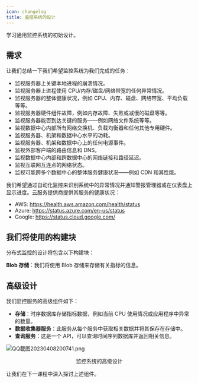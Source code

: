 ```yaml
---
icon: changelog
title: 监控系统的设计
---
```


学习通用监控系统的初始设计。

## 需求
让我们总结一下我们希望监控系统为我们完成的任务：

- 监视服务器上关键本地进程的崩溃情况。
- 监视服务器上进程使用 CPU/内存/磁盘/网络带宽的任何异常情况。
- 监视服务器的整体健康状况，例如 CPU、内存、磁盘、网络带宽、平均负载等等。
- 监视服务器硬件组件故障，例如内存故障、失败或减慢的磁盘等等。
- 监视服务器能否到达关键的服务——例如网络文件系统等等。
- 监视数据中心内部所有网络交换机、负载均衡器和任何其他专用硬件。
- 监视服务器、机架和数据中心水平的功耗。
- 监视服务器、机架和数据中心上的任何电源事件。
- 监视外部客户端的路由信息和 DNS。
- 监视数据中心内部和跨数据中心的网络链接和路径延迟。
- 监视互联网互连点的网络状态。
- 监视可能跨多个数据中心的整体服务健康状况——例如 CDN 和其性能。

我们希望通过自动化监控来识别系统中的异常情况并通知警报管理器或在仪表盘上显示进度。云服务提供商提供其服务的健康状况：

- AWS: https://health.aws.amazon.com/health/status
- Azure: https://status.azure.com/en-us/status
- Google: https://status.cloud.google.com/

## 我们将使用的构建块
分布式监控的设计将包含以下构建块：

**Blob 存储**：我们将使用 Blob 存储来存储有关指标的信息。

## 高级设计
我们监控服务的高级组件如下：

- **存储**：时序数据库存储指标数据，例如当前 CPU 使用情况或应用程序中异常的数量。
- **数据收集器服务**：此服务从每个服务中获取相关数据并将其保存在存储中。
- **查询服务**：这是一个 API，可以查询时间序列数据库并返回相关信息。

![QQ截图20230408200741.png](/img/14-Monitor%20Server-side%20Errors/QQ%E6%88%AA%E5%9B%BE20230408200741.png)

<center>监控系统的高级设计</center>

让我们在下一课程中深入探讨上述组件。
